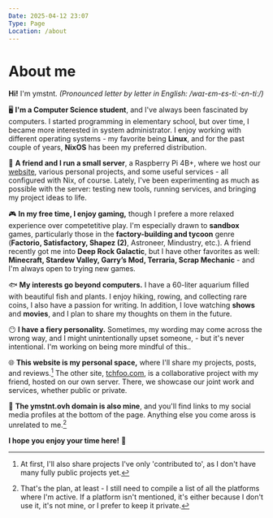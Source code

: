 ```yaml
---
Date: 2025-04-12 23:07
Type: Page
Location: /about
---
```


# About me

**Hi!** I'm ymstnt. *(Pronounced letter by letter in English:  /waɪ-ɛm-ɛs-tiː-ɛn-tiː/)*

🖥️ **I'm a Computer Science student**, and I've always been fascinated by computers. I started programming in elementary school, but over time, I became more interested in system administrator. I enjoy working with different operating systems - my favorite being **Linux**, and for the past couple of years, **NixOS** has been my preferred distribution.

💾 **A friend and I run a small server**, a Raspberry Pi 4B+, where we host our [website](https://tchfoo.com), various personal projects, and some useful services - all configured with Nix, of course. Lately, I've been experimenting as much as possible with the server: testing new tools, running services, and bringing my project ideas to life.
 
🎮 **In my free time, I enjoy gaming,** though I prefere a more relaxed experience over competetitive play. I'm especially drawn to **sandbox** games, particularly those in the **factory-building and tycoon** genre (**Factorio, Satisfactory, Shapez (2)**, Astroneer, Mindustry, etc.). A friend recently got me into **Deep Rock Galactic**, but I have other favorites as well: **Minecraft, Stardew Valley, Garry’s Mod, Terraria, Scrap Mechanic** - and I'm always open to trying new games.

🐟 **My interests go beyond computers.** I have a 60-liter aquarium filled with beautiful fish and plants. I enjoy hiking, rowing, and collecting rare coins, I also have a passion for writing. In addition, I love watching **shows** and **movies**, and I plan to share my thoughts on them in the future.

😶 **I have a fiery personality.** Sometimes, my wording may come across the wrong way, and I might unintentionally upset someone, - but it's never intentional. I'm working on being more mindful of this..

🌐 **This website is my personal space,** where I'll share my projects, posts, and reviews.[^1] The other site, [tchfoo.com](https://tchfoo.com), is a collaborative project with my friend, hosted on our own server. There, we showcase our joint work and services, whether public or private.

🔗 **The ymstnt.ovh domain is also mine**, and you'll find links to my social media profiles at the bottom of the page. Anything else you come aross is unrelated to me.[^2]

**I hope you enjoy your time here!** 🙂

[^1]: At first, I'll also share projects I've only 'contributed to', as I don't have many fully public projects yet. 

[^2]: That's the plan, at least - I still need to compile a list of all the platforms where I'm active. If a platform isn't mentioned, it's either because I don't use it, it's not mine, or I prefer to keep it private.
